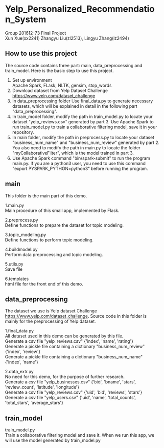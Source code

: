 # Yelp_Personalized_Recommendation_System
Group 201612-73 Final Project  
Xun Xue(xx2241) Zhangyu Liu(zl2513), Lingyu Zhang(lz2494)


## How to use this project
The source code contains three part: main, data_preprocessing and train_model. Here is the basic step to use this project.  
1. Set up environment  
Apache Spark, FLask, NLTK, gensim, stop_words  
2. Download dataset from Yelp Dataset Challenge https://www.yelp.com/dataset_challenge  
3. In data_preprocessing folder Use final_data.py to generate necessary datasets, which will be explained in detail in the following part "data_preprocessing".  
4. In train_model folder, modify the path in train_model.py to locate your dataset "yelp_reviews.csv" generated by part 3. Use Apache Spark to run train_model.py to train a collaborative filtering model, save it in your repository.  
5. In main folder, modify the path in preprocess.py to locate your dataset "business_num_name" and "business_num_review" generated by part 2. You also need to modify the path in main.py to locate the folder "myCollaborativeFilter", which is the model trained in part 3.  
6. Use Apache Spark command "bin/spark-submit" to run the program main.py. If you are a python3 user, you need to use this command "export PYSPARK_PYTHON=python3" before running the program.

## main
This folder is the main part of this demo.

1.main.py  
Main procedure of this small app, implemented by Flask.

2.preprocess.py  
Define functions to prepare the dataset for topic modeling.

3.topic_modeling.py  
Define functions to perform topic modeling.

4.buildmodel.py  
Perform data preprocessing and topic modeling.

5.utils.py  
Save file

6.templates  
html file for the front end of this demo.

## data_preprocessing
The dataset we use is Yelp dataset Challenge https://www.yelp.com/dataset_challenge. Source code in this folder is mainly for the preprocessing of Yelp dataset.

1.final_data.py  
All dataset used in this demo can be generated by this file.  
Generate a csv file "yelp_reviews.csv" {'index', 'name', 'rating'}  
Generate a pickle file containing a dictionary "business_num_review" {'index', 'review'}  
Generate a pickle file containing a dictionary "business_num_name" {'index', 'name'}

2.data_extr.py  
No need for this demo, for the purpose of further research.  
Generate a csv file "yelp_businesses.csv" {'bid', 'bname', 'stars', 'review_count', 'latitude', 'longitude'}  
Generate a csv file "yelp_reviews.csv" {'uid', 'bid', 'reviews', 'stars'}  
Generate a csv file "yelp_users.csv" {'uid', 'name', 'total_counts', 'total_stars', 'average_stars'}

## train_model
train_model.py  
Train a collaborative filtering model and save it. When we run this app, we will use the model generated by train_model.py
